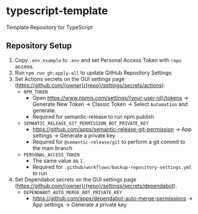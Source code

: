 # typescript-template

Template Repository for TypeScript

## Repository Setup

1. Copy `.env.example` to `.env` and set Personal Access Token with `repo` access.
2. Run `npm run gh:apply-all` to update GitHub Repository Settings.
3. Set Actions secrets on the GUI settings page (<https://github.com/{owner}/{repo}/settings/secrets/actions>).
    - `NPM_TOKEN`
        - Open <https://www.npmjs.com/settings/{your-user-id}/tokens> -> Generate New Token -> Classic Token -> Select `Automation` and generate.
        - Required for semantic-release to run npm publish
    - `SEMANTIC_RELEASE_GIT_PERMISSION_BOT_PRIVATE_KEY`
        - <https://github.com/apps/semantic-release-git-permission> -> App settings -> Generate a private key
        - Required for `@semantic-release/git` to perform a git commit to the main branch
    - `PERSONAL_ACCESS_TOKEN`
        - The same value as `1.`
        - Required for `.github/workflows/backup-repository-settings.yml` to run
4. Set Dependabot secrets on the GUI settings page (<https://github.com/{owner}/{repo}/settings/secrets/dependabot>).
    - `DEPENDABOT_AUTO_MERGE_BOT_PRIVATE_KEY`
        - <https://github.com/apps/dependabot-auto-merge-permissions> -> App settings -> Generate a private key
